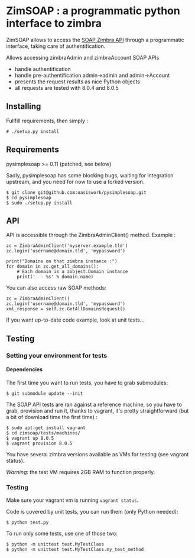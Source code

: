 ZimSOAP : a programmatic python interface to zimbra
===================================================

ZimSOAP allows to access the [SOAP Zimbra API] through a programmatic interface,
taking care of authentification.

Allows accessing zimbraAdmin and zimbraAccount SOAP APIs

 - handle authentification
 - handle pre-authentification admin->admin and admin->Account
 - presents the request results as nice Python objects
 - all requests are tested with 8.0.4 and 8.0.5

[SOAP Zimbra API]: http://files.zimbra.com/docs/soap_api/8.0.4/soap-docs-804/api-reference/index.html

Installing
----------

Fullfill requirements, then simply :

    # ./setup.py install


Requirements
------------

pysimplesoap >= 0.11 (patched, see below)

Sadly, pysimplesoap has some blocking bugs, waiting for integration upstream,
and you need for now to use a forked version.

    $ git clone git@github.com:oasiswork/pysimplesoap.git
	$ cd pysimplesoap
	$ sudo ./setup.py install

API
---

API is accessible through the ZimbraAdminClient() method. Example :

    zc = ZimbraAdminClient('myserver.example.tld')
    zc.login('username@domain.tld', 'mypassword')

    print("Domains on that zimbra instance :")
    for domain in zc.get_all_domains():
        # Each domain is a zobject.Domain instance
        print('  - %s' % domain.name)

You can also access raw SOAP methods:

    zc = ZimbraAdminClient()
    zc.login('username@domain.tld', 'mypassword')
    xml_response = self.zc.GetAllDomainsRequest()


If you want up-to-date code example, look at unit tests...


Testing
-------

### Setting your environment for tests ###


#### Dependencies ####

The first time you want to run tests, you have to grab submodules:

    $ git submodule update --init

The SOAP API tests are ran against a reference machine, so you have to grab,
provision and run it, thanks to vagrant, it's pretty straightforward (but a bit
of download time the first time) :

    $ sudo apt-get install vagrant
    $ cd zimsoap/tests/machines/
    $ vagrant up 8.0.5
    $ vagrant provision 8.0.5

You have several zimbra versions available as VMs for testing (see vagrant
status).

*Warning*: the test VM requires 2GB RAM to function properly.


### Testing ###

Make sure your vagrant vm is running `vagrant status`.

Code is covered by unit tests, you can run them (only Python needed):

    $ python test.py

To run only some tests, use one of those two:

    $ python -m unittest test.MyTestClass
    $ python -m unittest test.MyTestClass.my_test_method

[^1]: http://code.google.com/p/pysimplesoap/issues/detail?id=115

